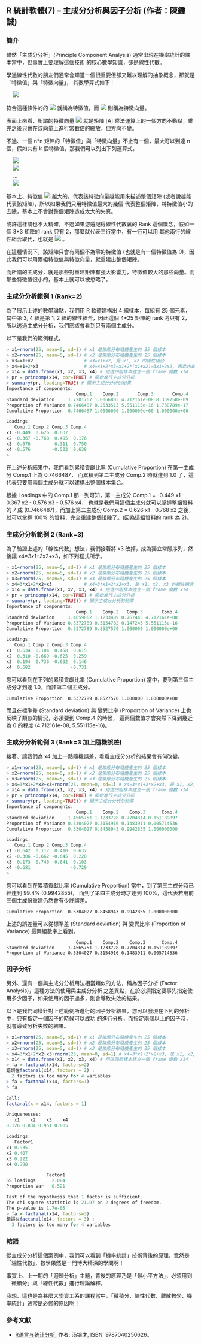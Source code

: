 ## R 統計軟體(7) – 主成分分析與因子分析 (作者：陳鍾誠)

### 簡介

雖然「主成分分析」(Principle Component Analysis) 通常出現在機率統計的課本當中，但事實上要理解這個技術
的核心數學知識，卻是線性代數。

學過線性代數的朋友們通常會知道一個很重要但卻又難以理解的抽象概念，那就是「特徵值」與「特徵向量」，
其數學算式如下：

　  ![](../timg/_A_vec_X_0010fa7e4e1c1009258cdeb4761750d1.jpg)   

符合這種條件的的  ![](../timg/_lambda_c6a6eb61fd9c6c913da73b3642ca147d.jpg)  就稱為特徵值，而  ![](../timg/_vec_X__259132779c57997f83cc4e797de1822b.jpg)  則稱為特徵向量。

表面上來看，所謂的特徵向量  ![](../timg/_vec_X__259132779c57997f83cc4e797de1822b.jpg)  就是矩陣 [A] 乘法運算上的一個方向不動點，乘完之後只會在該向量上進行常數倍的縮放，但方向不變。

不過、一個 n*n 矩陣的「特徵值」與「特徵向量」不止有一個，最大可以到達 n 個，假如共有 k 個特徵值，那我們可以列出下列運算式。

　  ![](../timg/_A_vec_X_9b7f5816221d06aa5eb34a5fb3d8b49f.jpg)   
　  ![](../timg/_A_vec_X_9a70096eafacb31f4b691e41688b8240.jpg)   
　 ...  
　  ![](../timg/_A_vec_X_e086b0976a2b530c6b5ad7690461077b.jpg)   

基本上、特徵值  ![](../timg/_lambda__5614371f803f8a78b18b27391549a107.jpg)  越大的，代表該特徵向量越能用來描述整個矩陣 (或者說越能代表該矩陣)，所以如果我們只用特徵值最大的幾個
代表整個矩陣，將特徵值小的去除，基本上不會對整個矩陣造成太大的失真。

或許這樣講也不太精確，不過如果您還記得線性代數裏的 Rank 這個慨念，假如一個 3*3 矩陣的 rank 只有 2，那麼就代表三行當中，有一行可以用
其他兩行的線性組合取代，也就是  ![](../timg/_vec_A_3_34a578b55cf6fe9b149722e9f8977aae.jpg)  。

在這種情況下，該矩陣只會有兩個不為零的特徵值 (也就是有一個特徵值為 0)，因此我們可以用兩組特徵值與特徵向量，就重建出整個矩陣。

而所謂的主成分，就是那些對重建矩陣有強大影響力，特徵值較大的那些向量。而那些特徵值很小的，基本上就可以被忽略了。

### 主成分分析範例 1 (Rank=2)

為了展示上述的數學論點，我們用 R 軟體建構出 4 組樣本，每組有 25 個元素，其中第 3, 4 組是第 1, 2 組的線性組合，因此這個 4*25 矩陣的 rank 
將只有 2，所以透過主成分分析，我們應該會看到只有兩個主成分。

以下是我們的範例程式。

```R
> x1=rnorm(25, mean=5, sd=1) # x1 是常態分布隨機產生的 25 個樣本
> x2=rnorm(25, mean=5, sd=1) # x2 是常態分布隨機產生的 25 個樣本
> x3=x1+x2                   # x3=x1+x2, 是 x1, x2 的線性組合
> x4=x1+2*x3                 # x4=x1+2*x3=x1+2*(x1+x2)=3x1+2x2, 因此也是 x1, x2 的線性組合。
> x14 = data.frame(x1, x2, x3, x4) # 用這四組樣本建立一個 frame 變數 x14
> pr = princomp(x14, cor=TRUE) # 開始進行主成分分析
> summary(pr, loading=TRUE) # 顯示主成分分析的結果
Importance of components:
                          Comp.1    Comp.2       Comp.3       Comp.4
Standard deviation     1.7281767 1.0066803 4.712161e-08 8.339758e-09
Proportion of Variance 0.7466487 0.2533513 5.551115e-16 1.738789e-17
Cumulative Proportion  0.7466487 1.0000000 1.000000e+00 1.000000e+00

Loadings:
   Comp.1 Comp.2 Comp.3 Comp.4
x1 -0.449  0.626  0.637       
x2 -0.367 -0.768  0.495  0.176
x3 -0.576        -0.311 -0.750
x4 -0.576        -0.502  0.638
> 
```

在上述分析結果中，我們看到累積貢獻比率 (Cumulative Proportion) 在第一主成分 Comp.1 上為 0.7466487，
而累積到第二主成分 Comp.2 時就達到 1.0 了，這代表只要用兩個主成分就可以建構出整個樣本集合。

根據 Loadings 中的 Comp.1 那一列可知，第一主成分 Comp.1 = -0.449 x1 - 0.367 x2 - 0.576 x3 - 0.576 x4，
也就是我們用這個主成分就可以掌握整組資料的 7 成 (0.7466487)，而加上第二主成份 Comp.2 = 0.626 x1 - 0.768 x2 之後，
就可以掌握 100% 的資料，完全重建整個矩陣了。(因為這組資料的 rank 為 2)。

### 主成分分析範例 2 (Rank=3)

為了驗證上述的「線性代數」想法，我們接著將 x3 改掉，成為獨立常態序列，然後讓 x4=3*x1+2*x2+x3，如下列程式所示。

```R
> x1=rnorm(25, mean=5, sd=1) # x1 是常態分布隨機產生的 25 個樣本
> x2=rnorm(25, mean=5, sd=1) # x2 是常態分布隨機產生的 25 個樣本
> x3=rnorm(25, mean=5, sd=1) # x3 是常態分布隨機產生的 25 個樣本
> x4=3*x1+2*x2+x3            # x4=3*x1+2*x2+x3, 是 x1, x2, x3 的線性組合
> x14 = data.frame(x1, x2, x3, x4) # 用這四組樣本建立一個 frame 變數 x14
> pr = princomp(x14, cor=TRUE) # 開始進行主成分分析
> summary(pr, loading=TRUE)) # 顯示主成分分析的結果
Importance of components:
                          Comp.1    Comp.2   Comp.3       Comp.4
Standard deviation     1.4659862 1.1233489 0.767445 4.712161e-08
Proportion of Variance 0.5372789 0.3154782 0.147243 5.551115e-16
Cumulative Proportion  0.5372789 0.8527570 1.000000 1.000000e+00

Loadings:
   Comp.1 Comp.2 Comp.3 Comp.4
x1  0.634  0.104  0.458  0.615
x2  0.310 -0.669 -0.625  0.259
x3  0.194  0.736 -0.632  0.146
x4  0.682               -0.731

```

您可以看到在下列的累積貢獻比率 (Cumulative Proportion) 當中，要到第三個主成分才到達 1.0，而非第二個主成分。

```
Cumulative Proportion  0.5372789 0.8527570 1.000000 1.000000e+00
```

而且在標準差 (Standard deviation) 與 變異比率 (Proportion of Variance) 上也反映了類似的情況，必須要到 Comp.4 的時候，
這兩個數值才會突然下降到幾近為 0 的程度 (4.712161e-08, 5.551115e-16)。

### 主成分分析範例 3 (Rank=3 加上隨機誤差)

接著、讓我們為 x4 加上一點隨機誤差，看看主成分分析的結果會有何改變。

```R
> x1=rnorm(25, mean=5, sd=1) # x1 是常態分布隨機產生的 25 個樣本
> x2=rnorm(25, mean=5, sd=1) # x2 是常態分布隨機產生的 25 個樣本
> x3=rnorm(25, mean=5, sd=1) # x3 是常態分布隨機產生的 25 個樣本
> x4=3*x1+2*x2+x3+rnorm(25, mean=0, sd=1) # x4=3*x1+2*x2+x3, 是 x1, x2, x3 的線性組合加上常態隨機誤差
> x14 = data.frame(x1, x2, x3, x4) # 用這四組樣本建立一個 frame 變數 x14
> pr = princomp(x14, cor=TRUE) # 開始進行主成分分析
> summary(pr, loading=TRUE)) # 顯示主成分分析的結果
Importance of components:
                          Comp.1    Comp.2    Comp.3      Comp.4
Standard deviation     1.4565751 1.1233728 0.7704314 0.151189097
Proportion of Variance 0.5304027 0.3154916 0.1483911 0.005714536
Cumulative Proportion  0.5304027 0.8458943 0.9942855 1.000000000

Loadings:
   Comp.1 Comp.2 Comp.3 Comp.4
x1 -0.642  0.117  0.410  0.637
x2 -0.306 -0.662 -0.645  0.228
x3 -0.173  0.740 -0.641  0.103
x4 -0.681               -0.729
> 
```

您可以看到在累積貢獻比率 (Cumulative Proportion) 當中，到了第三主成分時已經達到 99.4% (0.9942855)，
而到了第四主成分時才達到 100%，這代表若用前三個主成份重建仍然會有少許誤差。

```
Cumulative Proportion  0.5304027 0.8458943 0.9942855 1.000000000
```

上述的誤差量可以從標準差 (Standard deviation) 與 變異比率 (Proportion of Variance) 這兩組數字上看到。

```
                          Comp.1    Comp.2    Comp.3      Comp.4
Standard deviation     1.4565751 1.1233728 0.7704314 0.151189097
Proportion of Variance 0.5304027 0.3154916 0.1483911 0.005714536
```

### 因子分析

另外、還有一個與主成分分析用法相當類似的方法，稱為因子分析 (Factor Analysis)，這種方法的使用與主成分分析
之差異點，在於必須指定要事先指定使用多少因子，如果使用的因子過多，則會導致失敗的結果。

以下是我們同樣針對上述範例所進行的因子分析結果，您可以發現在下列的分析中，只有指定一個因子的時候可以成功
的進行分析，而指定兩個以上的因子時，就會導致分析失敗的結果。

```R
> x1=rnorm(25, mean=5, sd=1) # x1 是常態分布隨機產生的 25 個樣本
> x2=rnorm(25, mean=5, sd=1) # x2 是常態分布隨機產生的 25 個樣本
> x3=rnorm(25, mean=5, sd=1) # x3 是常態分布隨機產生的 25 個樣本
> x4=3*x1+2*x2+x3+rnorm(25, mean=0, sd=1) # x4=3*x1+2*x2+x3, 是 x1, x2, x3 的線性組合加上常態隨機誤差
> x14 = data.frame(x1, x2, x3, x4) # 用這四組樣本建立一個 frame 變數 x14
> fa = factanal(x14, factors=2)
錯誤在factanal(x14, factors = 2) : 
  2 factors is too many for 4 variables
> fa = factanal(x14, factors=1)
> fa

Call:
factanal(x = x14, factors = 1)

Uniquenesses:
   x1    x2    x3    x4 
0.126 0.834 0.951 0.005 

Loadings:
   Factor1
x1 0.935  
x2 0.407  
x3 0.222  
x4 0.998  

               Factor1
SS loadings      2.084
Proportion Var   0.521

Test of the hypothesis that 1 factor is sufficient.
The chi square statistic is 21.97 on 2 degrees of freedom.
The p-value is 1.7e-05 
> fa = factanal(x14, factors=3)
錯誤在factanal(x14, factors = 3) : 
  3 factors is too many for 4 variables
```

### 結語

從主成分分析這個案例中，我們可以看到「機率統計」技術背後的原理，竟然是「線性代數」，數學果然是一門博大精深的學問啊！

事實上、上一期的「迴歸分析」主題，背後的原理乃是「最小平方法」，必須用到「微積分」與「線性代數」進行理論解釋。

我想、這也是為甚麼大學資工系的課程當中，「微積分、線性代數、離散數學、機率統計」通常是必修的原因啊！


### 參考文獻
* [R语言与统计分析](http://book.douban.com/subject/3337668/), 作者: 汤银才, ISBN: 9787040250626。

